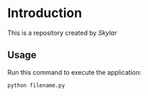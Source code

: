 # Introduction

This is a repository created by *Skylar*

## Usage

Run this command to execute the application:

`python filename.py`
